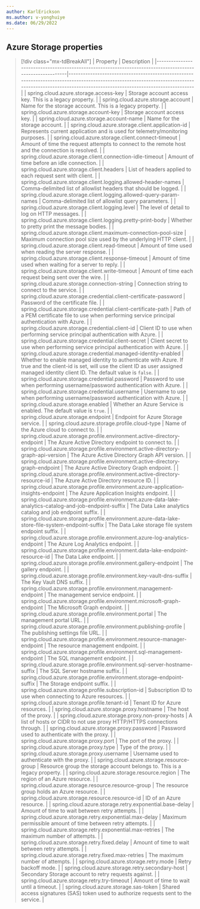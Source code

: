 ```yaml
---
author: KarlErickson
ms.author: v-yonghuiye
ms.date: 06/29/2022
---
```


## Azure Storage properties

> [!div class="mx-tdBreakAll"]
> | Property                                                                                                 | Description                                                                                                                                                                                        |
> |----------------------------------------------------------------------------------------------------------|----------------------------------------------------------------------------------------------------------------------------------------------------------------------------------------------------|
> | spring.cloud.azure.storage.access-key                                                                    | Storage account access key. This is a legacy property.                                                                                                                                             |
> | spring.cloud.azure.storage.account                                                                       | Name for the storage account. This is a legacy property.                                                                                                                                           |
> | spring.cloud.azure.storage.account-key                                                                   | Storage account access key.                                                                                                                                                                        |
> | spring.cloud.azure.storage.account-name                                                                  | Name for the storage account.                                                                                                                                                                      |
> | spring.cloud.azure.storage.client.application-id                                                         | Represents current application and is used for telemetry/monitoring purposes.                                                                                                                      |
> | spring.cloud.azure.storage.client.connect-timeout                                                        | Amount of time the request attempts to connect to the remote host and the connection is resolved.                                                                                                  |
> | spring.cloud.azure.storage.client.connection-idle-timeout                                                | Amount of time before an idle connection.                                                                                                                                                          |
> | spring.cloud.azure.storage.client.headers                                                                | List of headers applied to each request sent with client.                                                                                                                                          |
> | spring.cloud.azure.storage.client.logging.allowed-header-names                                           | Comma-delimited list of allowlist headers that should be logged.                                                                                                                                   |
> | spring.cloud.azure.storage.client.logging.allowed-query-param-names                                      | Comma-delimited list of allowlist query parameters.                                                                                                                                                |
> | spring.cloud.azure.storage.client.logging.level                                                          | The level of detail to log on HTTP messages.                                                                                                                                                       |
> | spring.cloud.azure.storage.client.logging.pretty-print-body                                              | Whether to pretty print the message bodies.                                                                                                                                                        |
> | spring.cloud.azure.storage.client.maximum-connection-pool-size                                           | Maximum connection pool size used by the underlying HTTP client.                                                                                                                                   |
> | spring.cloud.azure.storage.client.read-timeout                                                           | Amount of time used when reading the server response.                                                                                                                                              |
> | spring.cloud.azure.storage.client.response-timeout                                                       | Amount of time used when waiting for a server to reply.                                                                                                                                            |
> | spring.cloud.azure.storage.client.write-timeout                                                          | Amount of time each request being sent over the wire.                                                                                                                                              |
> | spring.cloud.azure.storage.connection-string                                                             | Connection string to connect to the service.                                                                                                                                                       |
> | spring.cloud.azure.storage.credential.client-certificate-password                                        | Password of the certificate file.                                                                                                                                                                  |
> | spring.cloud.azure.storage.credential.client-certificate-path                                            | Path of a PEM certificate file to use when performing service principal authentication with Azure.                                                                                                 |
> | spring.cloud.azure.storage.credential.client-id                                                          | Client ID to use when performing service principal authentication with Azure.                                                                                                                      |
> | spring.cloud.azure.storage.credential.client-secret                                                      | Client secret to use when performing service principal authentication with Azure.                                                                                                                  |
> | spring.cloud.azure.storage.credential.managed-identity-enabled                                           | Whether to enable managed identity to authenticate with Azure. If true and the client-id is set, will use the client ID as user assigned managed identity client ID. The default value is `false`. |
> | spring.cloud.azure.storage.credential.password                                                           | Password to use when performing username/password authentication with Azure.                                                                                                                       |
> | spring.cloud.azure.storage.credential.username                                                           | Username to use when performing username/password authentication with Azure.                                                                                                                       |
> | spring.cloud.azure.storage.enabled                                                                       | Whether an Azure Service is enabled. The default value is `true`.                                                                                                                                  |
> | spring.cloud.azure.storage.endpoint                                                                      | Endpoint for Azure Storage service.                                                                                                                                                                |
> | spring.cloud.azure.storage.profile.cloud-type                                                            | Name of the Azure cloud to connect to.                                                                                                                                                             |
> | spring.cloud.azure.storage.profile.environment.active-directory-endpoint                                 | The Azure Active Directory endpoint to connect to.                                                                                                                                                 |
> | spring.cloud.azure.storage.profile.environment.active-directory-graph-api-version                        | The Azure Active Directory Graph API version.                                                                                                                                                      |
> | spring.cloud.azure.storage.profile.environment.active-directory-graph-endpoint                           | The Azure Active Directory Graph endpoint.                                                                                                                                                         |
> | spring.cloud.azure.storage.profile.environment.active-directory-resource-id                              | The Azure Active Directory resource ID.                                                                                                                                                            |
> | spring.cloud.azure.storage.profile.environment.azure-application-insights-endpoint                       | The Azure Application Insights endpoint.                                                                                                                                                           |
> | spring.cloud.azure.storage.profile.environment.azure-data-lake-analytics-catalog-and-job-endpoint-suffix | The Data Lake analytics catalog and job endpoint suffix.                                                                                                                                           |
> | spring.cloud.azure.storage.profile.environment.azure-data-lake-store-file-system-endpoint-suffix         | The Data Lake storage file system endpoint suffix.                                                                                                                                                 |
> | spring.cloud.azure.storage.profile.environment.azure-log-analytics-endpoint                              | The Azure Log Analytics endpoint.                                                                                                                                                                  |
> | spring.cloud.azure.storage.profile.environment.data-lake-endpoint-resource-id                            | The Data Lake endpoint.                                                                                                                                                                            |
> | spring.cloud.azure.storage.profile.environment.gallery-endpoint                                          | The gallery endpoint.                                                                                                                                                                              |
> | spring.cloud.azure.storage.profile.environment.key-vault-dns-suffix                                      | The Key Vault DNS suffix.                                                                                                                                                                          |
> | spring.cloud.azure.storage.profile.environment.management-endpoint                                       | The management service endpoint.                                                                                                                                                                   |
> | spring.cloud.azure.storage.profile.environment.microsoft-graph-endpoint                                  | The Microsoft Graph endpoint.                                                                                                                                                                      |
> | spring.cloud.azure.storage.profile.environment.portal                                                    | The management portal URL.                                                                                                                                                                         |
> | spring.cloud.azure.storage.profile.environment.publishing-profile                                        | The publishing settings file URL.                                                                                                                                                                  |
> | spring.cloud.azure.storage.profile.environment.resource-manager-endpoint                                 | The resource management endpoint.                                                                                                                                                                  |
> | spring.cloud.azure.storage.profile.environment.sql-management-endpoint                                   | The SQL management endpoint.                                                                                                                                                                       |
> | spring.cloud.azure.storage.profile.environment.sql-server-hostname-suffix                                | The SQL Server hostname suffix.                                                                                                                                                                    |
> | spring.cloud.azure.storage.profile.environment.storage-endpoint-suffix                                   | The Storage endpoint suffix.                                                                                                                                                                       |
> | spring.cloud.azure.storage.profile.subscription-id                                                       | Subscription ID to use when connecting to Azure resources.                                                                                                                                         |
> | spring.cloud.azure.storage.profile.tenant-id                                                             | Tenant ID for Azure resources.                                                                                                                                                                     |
> | spring.cloud.azure.storage.proxy.hostname                                                                | The host of the proxy.                                                                                                                                                                             |
> | spring.cloud.azure.storage.proxy.non-proxy-hosts                                                         | A list of hosts or CIDR to not use proxy HTTP/HTTPS connections through.                                                                                                                           |
> | spring.cloud.azure.storage.proxy.password                                                                | Password used to authenticate with the proxy.                                                                                                                                                      |
> | spring.cloud.azure.storage.proxy.port                                                                    | The port of the proxy.                                                                                                                                                                             |
> | spring.cloud.azure.storage.proxy.type                                                                    | Type of the proxy.                                                                                                                                                                                 |
> | spring.cloud.azure.storage.proxy.username                                                                | Username used to authenticate with the proxy.                                                                                                                                                      |
> | spring.cloud.azure.storage.resource-group                                                                | Resource group the storage account belongs to. This is a legacy property.                                                                                                                          |
> | spring.cloud.azure.storage.resource.region                                                               | The region of an Azure resource.                                                                                                                                                                   |
> | spring.cloud.azure.storage.resource.resource-group                                                       | The resource group holds an Azure resource.                                                                                                                                                        |
> | spring.cloud.azure.storage.resource.resource-id                                                          | ID of an Azure resource.                                                                                                                                                                           |
> | spring.cloud.azure.storage.retry.exponential.base-delay                                                  | Amount of time to wait between retry attempts.                                                                                                                                                     |
> | spring.cloud.azure.storage.retry.exponential.max-delay                                                   | Maximum permissible amount of time between retry attempts.                                                                                                                                         |
> | spring.cloud.azure.storage.retry.exponential.max-retries                                                 | The maximum number of attempts.                                                                                                                                                                    |
> | spring.cloud.azure.storage.retry.fixed.delay                                                             | Amount of time to wait between retry attempts.                                                                                                                                                     |
> | spring.cloud.azure.storage.retry.fixed.max-retries                                                       | The maximum number of attempts.                                                                                                                                                                    |
> | spring.cloud.azure.storage.retry.mode                                                                    | Retry backoff mode.                                                                                                                                                                                |
> | spring.cloud.azure.storage.retry.secondary-host                                                          | Secondary Storage account to retry requests against.                                                                                                                                               |
> | spring.cloud.azure.storage.retry.try-timeout                                                             | Amount of time to wait until a timeout.                                                                                                                                                            |
> | spring.cloud.azure.storage.sas-token                                                                     | Shared access signatures (SAS) token used to authorize requests sent to the service.                                                                                                               |
